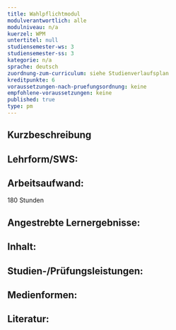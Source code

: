 ```yaml
---
title: Wahlpflichtmodul
modulverantwortlich: alle
modulniveau: n/a
kuerzel: WPM
untertitel: null
studiensemester-ws: 3
studiensemester-ss: 3
kategorie: n/a
sprache: deutsch
zuordnung-zum-curriculum: siehe Studienverlaufsplan
kreditpunkte: 6
voraussetzungen-nach-pruefungsordnung: keine
empfohlene-voraussetzungen: keine
published: true
type: pm
---
```


## Kurzbeschreibung

## Lehrform/SWS: 

## Arbeitsaufwand: 
180 Stunden

## Angestrebte Lernergebnisse:

## Inhalt:

## Studien-/Prüfungsleistungen:

## Medienformen:

## Literatur:

